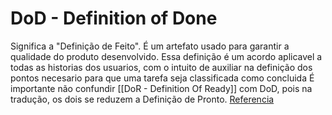 # DoD - Definition of Done
Significa a "Definição de Feito". É um artefato usado para garantir a qualidade do produto desenvolvido.
Essa definição é um acordo aplicavel a todas as historias dos usuarios, com o intuito de auxiliar na definição dos pontos necesario para que uma tarefa seja classificada como concluida
É importante não confundir [[DoR - Definition Of Ready]] com DoD, pois na tradução, os dois se reduzem a Definição de Pronto.
[Referencia](https://www.objective.com.br/insights/definition-of-done-o-que-e/)